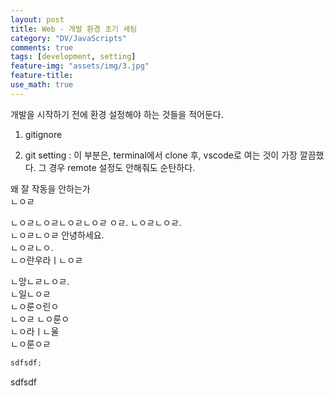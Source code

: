```yaml
---
layout: post
title: Web - 개발 환경 초기 세팅
category: "DV/JavaScripts"
comments: true
tags: [development, setting]
feature-img: "assets/img/3.jpg"
feature-title:
use_math: true
---
```


개발을 시작하기 전에 환경 설정해야 하는 것들을 적어둔다.

1. gitignore

2. git setting : 이 부분은, terminal에서 clone 후, vscode로 여는 것이 가장 깔끔했다. 그 경우 remote 설정도 안해줘도 순탄하다.

왜 잘 작동을 안하는가  
ㄴㅇㄹ

ㄴㅇㄹㄴㅇㄹㄴㅇㄹㄴㅇㄹ ㅇㄹ. ㄴㅇㄹㄴㅇㄹ.  
ㄴㅇㄹㄴㅇㄹ
안녕하세요.  
ㄴㅇㄹㄴㅇ.  
ㄴㅇ란우라ㅣㄴㅇㄹ

ㄴ앙ㄴㄹㄴㅇㄹ.  
ㄴ일ㄴㅇㄹ  
ㄴㅇ룬ㅇ린ㅇ  
ㄴㅇㄹ ㄴㅇ룬ㅇ  
ㄴㅇ라ㅣㄴ울  
ㄴㅇ룬ㅇㄹ

```javascript
sdfsdf;
```

sdfsdf
